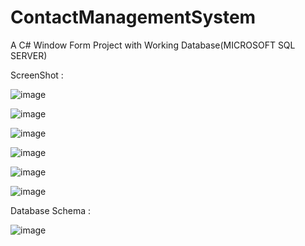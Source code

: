 # ContactManagementSystem
A C# Window Form Project with Working Database(MICROSOFT SQL SERVER)

ScreenShot :

![image](https://github.com/unofficialmohit/ContactManagementSystem/assets/123811704/997bf87d-8311-4056-8a63-a050c8db520c)


![image](https://github.com/unofficialmohit/ContactManagementSystem/assets/123811704/9c2c0ce8-1b43-473e-b174-0559cba93d2f)


![image](https://github.com/unofficialmohit/ContactManagementSystem/assets/123811704/225a701d-bcbb-4503-9d5b-4fa242bb0ab6)


![image](https://github.com/unofficialmohit/ContactManagementSystem/assets/123811704/fa74a7ba-4653-4683-9024-7849f935d900)


![image](https://github.com/unofficialmohit/ContactManagementSystem/assets/123811704/4f674ab0-59a9-452a-a35b-62efda277d1c)


![image](https://github.com/unofficialmohit/ContactManagementSystem/assets/123811704/4a945388-357c-4ab5-9bf4-5af6a9a26404)




Database Schema :

![image](https://github.com/unofficialmohit/ContactManagementSystem/assets/123811704/3bfd3ae6-d1ce-47b4-8553-46989aaa422b)

